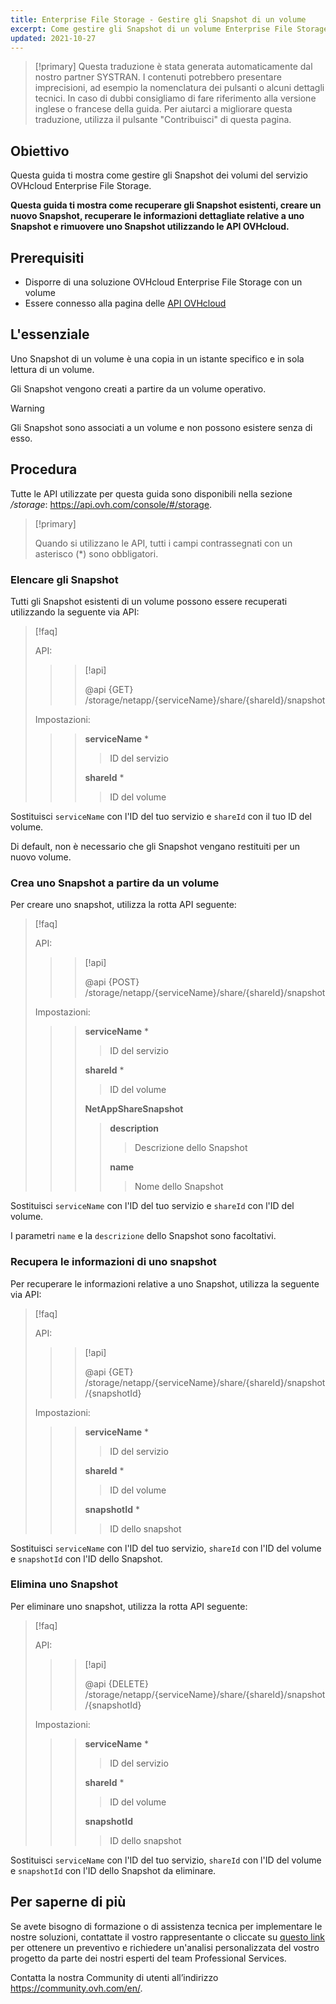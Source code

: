 ```yaml
---
title: Enterprise File Storage - Gestire gli Snapshot di un volume
excerpt: Come gestire gli Snapshot di un volume Enterprise File Storage utilizzando le API OVHcloud
updated: 2021-10-27
---
```


> [!primary]
> Questa traduzione è stata generata automaticamente dal nostro partner SYSTRAN. I contenuti potrebbero presentare imprecisioni, ad esempio la nomenclatura dei pulsanti o alcuni dettagli tecnici. In caso di dubbi consigliamo di fare riferimento alla versione inglese o francese della guida. Per aiutarci a migliorare questa traduzione, utilizza il pulsante "Contribuisci" di questa pagina.
>


## Obiettivo

Questa guida ti mostra come gestire gli Snapshot dei volumi del servizio OVHcloud Enterprise File Storage.

**Questa guida ti mostra come recuperare gli Snapshot esistenti, creare un nuovo Snapshot, recuperare le informazioni dettagliate relative a uno Snapshot e rimuovere uno Snapshot utilizzando le API OVHcloud.**

## Prerequisiti

- Disporre di una soluzione OVHcloud Enterprise File Storage con un volume
- Essere connesso alla pagina delle [API OVHcloud](https://api.ovh.com/)

## L'essenziale

Uno Snapshot di un volume è una copia in un istante specifico e in sola lettura di un volume.

Gli Snapshot vengono creati a partire da un volume operativo.

> [!warning]
>
> Gli Snapshot sono associati a un volume e non possono esistere senza di esso.
>

## Procedura

Tutte le API utilizzate per questa guida sono disponibili nella sezione */storage*: <https://api.ovh.com/console/#/storage>.

> [!primary]
>
> Quando si utilizzano le API, tutti i campi contrassegnati con un asterisco (\*) sono obbligatori.
>

### Elencare gli Snapshot

Tutti gli Snapshot esistenti di un volume possono essere recuperati utilizzando la seguente via API:

> [!faq]
>
> API:
>
>> > [!api]
>> >
>> > @api {GET} /storage/netapp/{serviceName}/share/{shareId}/snapshot
>>
>>
>
> Impostazioni:
>
>> > **serviceName** *
>> >
>> >> ID del servizio
>> >
>> > **shareId** *
>> >
>> >> ID del volume
>

Sostituisci `serviceName` con l'ID del tuo servizio e `shareId` con il tuo ID del volume.

Di default, non è necessario che gli Snapshot vengano restituiti per un nuovo volume.

### Crea uno Snapshot a partire da un volume

Per creare uno snapshot, utilizza la rotta API seguente:

> [!faq]
>
> API:
>
>> > [!api]
>> >
>> > @api {POST} /storage/netapp/{serviceName}/share/{shareId}/snapshot
>> >
>>
>
> Impostazioni:
>
>> > **serviceName** *
>> >
>> >> ID del servizio
>> >
>> > **shareId** *
>> >
>> >> ID del volume
>> >
>> > **NetAppShareSnapshot**
>> >
>> >> **description**
>> >>
>> >> > Descrizione dello Snapshot
>> >>
>> >> **name**
>> >>
>> >> > Nome dello Snapshot
>

Sostituisci `serviceName` con l'ID del tuo servizio e `shareId` con l'ID del volume.

I parametri `name` e la `descrizione` dello Snapshot sono facoltativi.

### Recupera le informazioni di uno snapshot

Per recuperare le informazioni relative a uno Snapshot, utilizza la seguente via API:

> [!faq]
>
> API:
>
>> > [!api]
>> >
>> > @api {GET} /storage/netapp/{serviceName}/share/{shareId}/snapshot/{snapshotId}
>>
>>
>
> Impostazioni:
>
>> > **serviceName** *
>> >
>> >> ID del servizio
>> >
>> > **shareId** *
>> >
>> >> ID del volume
>> >
>> > **snapshotId** *
>> >
>> >> ID dello snapshot
>

Sostituisci `serviceName` con l'ID del tuo servizio, `shareId` con l'ID del volume e `snapshotId` con l'ID dello Snapshot.

### Elimina uno Snapshot

Per eliminare uno snapshot, utilizza la rotta API seguente:

> [!faq]
>
> API:
>
>> > [!api]
>> >
>> > @api {DELETE} /storage/netapp/{serviceName}/share/{shareId}/snapshot/{snapshotId}
>>
>>
>
> Impostazioni:
>
>> > **serviceName** *
>> >
>> >> ID del servizio
>> >
>> > **shareId** *
>> >
>> >> ID del volume
>> >
>> > **snapshotId**
>> >
>> >> ID dello snapshot
>

Sostituisci `serviceName` con l'ID del tuo servizio, `shareId` con l'ID del volume e `snapshotId` con l'ID dello Snapshot da eliminare.

## Per saperne di più

Se avete bisogno di formazione o di assistenza tecnica per implementare le nostre soluzioni, contattate il vostro rappresentante o cliccate su [questo link](https://www.ovhcloud.com/it/professional-services/) per ottenere un preventivo e richiedere un'analisi personalizzata del vostro progetto da parte dei nostri esperti del team Professional Services.

Contatta la nostra Community di utenti all’indirizzo <https://community.ovh.com/en/>.
